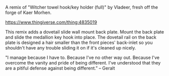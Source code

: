 A remix of "Witcher towel hook/key holder (full)" by Vladeer, fresh off the forge of Kaer Morhen.

https://www.thingiverse.com/thing:4835019

This remix adds a dovetail slide wall mount back plate. Mount the back plate and slide the medallion key hook into place. The dovetail rail on the back plate is designed a hair smaller than the front pieces' back-inlet so you shouldn't have any trouble sliding it on if it's cleaned up nicely.

"I manage because I have to. Because I've no other way out. Because I've overcome the vanity and pride of being different. I've understood that they are a pitiful defense against being different.” – Geralt
